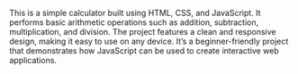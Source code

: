 This is a simple calculator built using HTML, CSS, and JavaScript. It performs basic arithmetic operations such as addition, subtraction, multiplication, and division. The project features a clean and responsive design, making it easy to use on any device. It’s a beginner-friendly project that demonstrates how JavaScript can be used to create interactive web applications.
